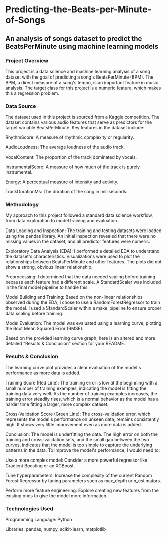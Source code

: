 # Predicting-the-Beats-per-Minute-of-Songs
## An analysis of songs dataset to predict the BeatsPerMinute using machine learning models

### Project Overview
This project is a data science and machine learning analysis of a song dataset with the goal of predicting a song's BeatsPerMinute (BPM). The BPM, a direct measure of a song's tempo, is an important feature in music analysis. The target class for this project is a numeric feature, which makes this a regression problem.

### Data Source
The dataset used in this project is sourced from a Kaggle competition. The dataset contains various audio features that serve as predictors for the target variable BeatsPerMinute. Key features in the dataset include:

RhythmScore: A measure of rhythmic complexity or regularity.

AudioLoudness: The average loudness of the audio track.

VocalContent: The proportion of the track dominated by vocals.

InstrumentalScore: A measure of how much of the track is purely instrumental.

Energy: A perceptual measure of intensity and activity.

TrackDurationMs: The duration of the song in milliseconds.

### Methodology
My approach to this project followed a standard data science workflow, from data exploration to model training and evaluation.

Data Loading and Inspection: The training and testing datasets were loaded using the pandas library. An initial inspection revealed that there were no missing values in the dataset, and all predictor features were numeric.

Exploratory Data Analysis (EDA): I performed a detailed EDA to understand the dataset's characteristics. Visualizations were used to plot the relationships between BeatsPerMinute and other features. The plots did not show a strong, obvious linear relationship.

Preprocessing: I determined that the data needed scaling before training because each feature had a different scale. A StandardScaler was included in the final model pipeline to handle this.

Model Building and Training: Based on the non-linear relationships observed during the EDA, I chose to use a RandomForestRegressor to train the model. I used a StandardScaler within a make_pipeline to ensure proper data scaling before training.

Model Evaluation: The model was evaluated using a learning curve, plotting the Root Mean Squared Error (RMSE).


Based on the provided learning curve graph, here is an altered and more detailed "Results & Conclusion" section for your README.

### Results & Conclusion
The learning curve plot provides a clear evaluation of the model's performance as more data is added.

Training Score (Red Line): The training error is low at the beginning with a small number of training examples, indicating the model is fitting the training data very well. As the number of training examples increases, the training error steadily rises, which is a normal behavior as the model has a harder time fitting a larger, more complex dataset.

Cross-Validation Score (Green Line): The cross-validation error, which represents the model's performance on unseen data, remains consistently high. It shows very little improvement even as more data is added.

Conclusion: The model is underfitting the data.  The high error on both the training and cross-validation sets, and the small gap between the two curves, indicates that the model is too simple to capture the underlying patterns in the data. To improve the model's performance, I would need to:

Use a more complex model: Consider a more powerful regressor like Gradient Boosting or an XGBoost.

Tune hyperparameters: Increase the complexity of the current Random Forest Regressor by tuning parameters such as max_depth or n_estimators.

Perform more feature engineering: Explore creating new features from the existing ones to give the model more information.

### Technologies Used
Programming Language: Python

Libraries: pandas, numpy, scikit-learn, matplotlib
